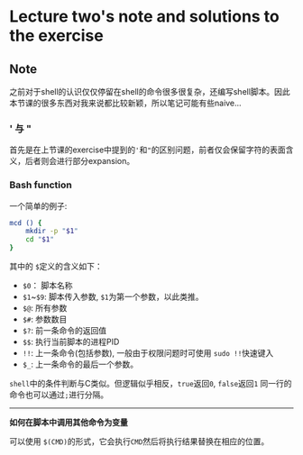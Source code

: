 # Lecture two's note and solutions to the exercise

## Note

之前对于shell的认识仅仅停留在shell的命令很多很复杂，还编写shell脚本。因此本节课的很多东西对我来说都比较新颖，所以笔记可能有些naive...

### ' 与 "

首先是在上节课的exercise中提到的`'`和`"`的区别问题，前者仅会保留字符的表面含义，后者则会进行部分expansion。

### Bash function

一个简单的例子:

```bash
mcd () {
    mkdir -p "$1"
    cd "$1"
}
```
其中的 `$`定义的含义如下：

- `$0`： 脚本名称
- `$1`~`$9`: 脚本传入参数, `$1`为第一个参数，以此类推。
- `$@`: 所有参数
- `$#`: 参数数目
- `$?`: 前一条命令的返回值
- `$$`: 执行当前脚本的进程PID
- `!!`: 上一条命令(包括参数), 一般由于权限问题时可使用 `sudo !!`快速键入
- `$_`: 上一条命令的最后一个参数。

`shell`中的条件判断与C类似。但逻辑似乎相反，`true`返回`0`, `false`返回`1`
同一行的命令也可以通过`;`进行分隔。

*****

**如何在脚本中调用其他命令为变量**

可以使用 `$(CMD)`的形式，它会执行`CMD`然后将执行结果替换在相应的位置。





